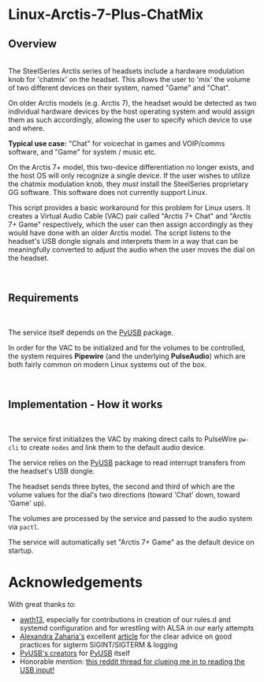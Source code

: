 # Linux-Arctis-7-Plus-ChatMix

## Overview
<br>
The SteelSeries Arctis series of headsets include a hardware modulation knob for 'chatmix' on the headset.
This allows the user to 'mix' the volume of two different devices on their system, named "Game" and "Chat".

On older Arctis models (e.g. Arctis 7), the headset would be detected as two individual hardware devices by
the host operating system and would assign them as such accordingly, allowing the user to specify which device to
use and where.

**Typical use case:** "Chat" for voicechat in games and VOIP/comms software, and "Game" for system / music etc.

On the Arctis 7+ model, this two-device differentiation no longer exists, and the host OS will only recognize a single device.
If the user wishes to utilize the chatmix modulation knob, they *must* install the SteelSeries proprietary GG software. This
software does not currently support Linux.

This script provides a basic workaround for this problem for Linux users. It creates a Virtual Audio Cable (VAC) pair called "Arctis 7+ Chat"
and "Arctis 7+ Game" respectively, which the user can then assign accordingly as they would have done with an older Arctis model. 
The script listens to the headset's USB dongle signals and interprets them in a way that can be meaningfully converted
to adjust the audio when the user moves the dial on the headset.

<br>

## Requirements
<br>

The service itself depends on the [PyUSB](https://github.com/walac/pyusb) package. 

In order for the VAC to be initialized and for the volumes to be controlled, the system requires **Pipewire** (and the underlying **PulseAudio**)
which are both fairly common on modern Linux systems out of the box.

<br>


## Implementation - How it works
<br>

The service first initializes the VAC by making direct calls to PulseWire `pw-cli` to create `nodes` and link them to the default audio device.

The service relies on the [PyUSB](https://github.com/walac/pyusb) package to read interrupt transfers from the headset's USB dongle.

The headset sends three bytes, the second and third of which are the volume values for the dial's two directions (toward 'Chat' down, toward 'Game' up).

The volumes are processed by the service and passed to the audio system via `pactl`.

The service will automatically set "Arctis 7+ Game" as the default device on startup.



# Acknowledgements

With great thanks to:
- [awth13](https://github.com/awth13), especially for contributions in creation of our rules.d and systemd configuration and for wrestling with ALSA in our early attempts
- [Alexandra Zaharia's](https://github.com/alexandra-zaharia) excellent [article](https://alexandra-zaharia.github.io/posts/stopping-python-systemd-service-cleanly) for the clear advice on good practices for sigterm SIGINT/SIGTERM & logging
- [PyUSB's creators](https://github.com/pyusb) for [PyUSB](https://github.com/pyusb/pyusb) itself
- Honorable mention: [this reddit thread for clueing me in to reading the USB input!](https://www.reddit.com/r/steelseries/comments/s4uzos/arctis_7_on_linux_sonar_workaround/hu51jjy/)

